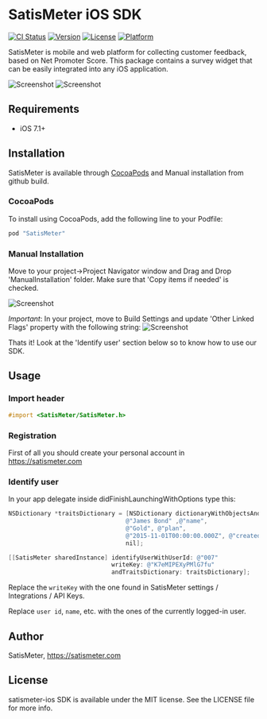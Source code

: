 # SatisMeter iOS SDK

[![CI Status](http://img.shields.io/travis/satismeter/satismeter-ios.svg?style=flat)](https://travis-ci.org/satismeter/satismeter-ios)
[![Version](https://img.shields.io/cocoapods/v/SatisMeter.svg?style=flat)](http://cocoapods.org/pods/SatisMeter)
[![License](https://img.shields.io/cocoapods/l/SatisMeter.svg?style=flat)](http://cocoapods.org/pods/SatisMeter)
[![Platform](https://img.shields.io/cocoapods/p/SatisMeter.svg?style=flat)](http://cocoapods.org/pods/SatisMeter)

SatisMeter is mobile and web platform for collecting customer feedback, based on Net Promoter Score. This package contains a survey widget that can be easily integrated into any iOS application.

![Screenshot](https://raw.githubusercontent.com/satismeter/satismeter-ios/master/Images/iphone-satismeter.png)  ![Screenshot](https://github.com/satismeter/satismeter-ios/blob/master/Images/iphone-satismeter-follow-up-question.png)

## Requirements

 - iOS 7.1+

## Installation

SatisMeter is available through [CocoaPods](https://cocoapods.org/pods/SatisMeter) and Manual installation from github build.

### CocoaPods

To install using CocoaPods, add the following line to your Podfile:

```ruby
pod "SatisMeter"
```

### Manual Installation

Move to your project->Project Navigator window and Drag and Drop 'ManualInstallation' folder. Make sure that 'Copy items if needed' is checked.

![Screenshot](https://raw.githubusercontent.com/satismeter/satismeter-ios/master/Images/Copy.png)

*Important*: In your project, move to Build Settings and update 'Other Linked Flags' property with the following string:
![Screenshot](https://raw.githubusercontent.com/satismeter/satismeter-ios/master/Images/lib.png)

Thats it! Look at the 'Identify user' section below so to know how to use our SDK.

## Usage

### Import header
```objective-c
#import <SatisMeter/SatisMeter.h>
```

### Registration
First of all you should create your personal account in https://satismeter.com

### Identify user

In your app delegate inside didFinishLaunchingWithOptions type this:

```objective-c
NSDictionary *traitsDictionary = [NSDictionary dictionaryWithObjectsAndKeys:
                                 @"James Bond" ,@"name",
                                 @"Gold", @"plan",
                                 @"2015-11-01T00:00:00.000Z", @"createdAt",
                                 nil];

[[SatisMeter sharedInstance] identifyUserWithUserId: @"007"
                             writeKey: @"K7eMIPEXyPMlG7fu"
                             andTraitsDictionary: traitsDictionary];
```

Replace the `writeKey` with the one found in SatisMeter settings / Integrations / API Keys.

Replace `user id`, `name`, etc. with the ones of the currently logged-in user.
## Author

SatisMeter, https://satismeter.com

## License

satismeter-ios SDK is available under the MIT license. See the LICENSE file for more info.
